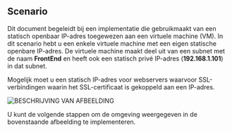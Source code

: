 ## <a name="scenario"></a>Scenario
Dit document begeleidt bij een implementatie die gebruikmaakt van een statisch openbaar IP-adres toegewezen aan een virtuele machine (VM). In dit scenario hebt u een enkele virtuele machine met een eigen statische openbare IP-adres. De virtuele machine maakt deel uit van een subnet met de naam **FrontEnd** en heeft ook een statisch privé IP-adres (**192.168.1.101**) in dat subnet.

Mogelijk moet u een statisch IP-adres voor webservers waarvoor SSL-verbindingen waarin het SSL-certificaat is gekoppeld aan een IP-adres. 

![BESCHRIJVING VAN AFBEELDING](./media/virtual-network-deploy-static-pip-scenario-include/figure1.png)

U kunt de volgende stappen om de omgeving weergegeven in de bovenstaande afbeelding te implementeren.

